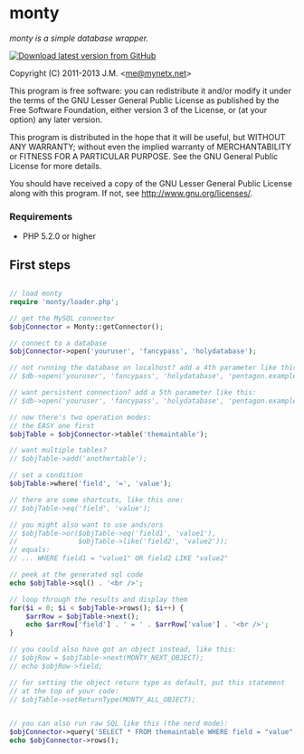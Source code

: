 monty
=====
*monty is a simple database wrapper.*

[![Download latest version from GitHub](https://f.cloud.github.com/assets/157944/691044/404c1ca2-db59-11e2-9b0b-8f63de656f9d.png)](https://github.com/mynetx/monty/archive/master.zip)

Copyright (C) 2011-2013 J.M. &lt;me@mynetx.net&gt;

This program is free software: you can redistribute it and/or modify
it under the terms of the GNU Lesser General Public License as published
by the Free Software Foundation, either version 3 of the License, or
(at your option) any later version.

This program is distributed in the hope that it will be useful,
but WITHOUT ANY WARRANTY; without even the implied warranty of
MERCHANTABILITY or FITNESS FOR A PARTICULAR PURPOSE.  See the
GNU General Public License for more details.

You should have received a copy of the GNU Lesser General Public License
along with this program.  If not, see <http://www.gnu.org/licenses/>.

### Requirements

- PHP 5.2.0 or higher


First steps
-----------

```php

// load monty
require 'monty/loader.php';

// get the MySQL connector
$objConnector = Monty::getConnector();

// connect to a database
$objConnector->open('youruser', 'fancypass', 'holydatabase');

// not running the database on localhost? add a 4th parameter like this:
// $db->open('youruser', 'fancypass', 'holydatabase', 'pentagon.example.com');

// want persistent connection? add a 5th parameter like this:
// $db->open('youruser', 'fancypass', 'holydatabase', 'pentagon.example.com', MONTY_OPEN_PERSISTENT);

// now there's two operation modes:
// the EASY one first
$objTable = $objConnector->table('themaintable');

// want multiple tables?
// $objTable->add('anothertable');

// set a condition
$objTable->where('field', '=', 'value');

// there are some shortcuts, like this one:
// $objTable->eq('field', 'value');

// you might also want to use ands/ors
// $objTable->or($objTable->eq('field1', 'value1'),
//               $objTable->like('field2', 'value2'));
// equals:
// ... WHERE field1 = "value1" OR field2 LIKE "value2"

// peek at the generated sql code
echo $objTable->sql() . '<br />';

// loop through the results and display them
for($i = 0; $i < $objTable->rows(); $i++) {
    $arrRow = $objTable->next();
    echo $arrRow['field'] . ' = ' . $arrRow['value'] . '<br />';
}

// you could also have got an object instead, like this:
// $objRow = $objTable->next(MONTY_NEXT_OBJECT);
// echo $objRow->field;

// for setting the object return type as default, put this statement
// at the top of your code:
// $objTable->setReturnType(MONTY_ALL_OBJECT);


// you can also run raw SQL like this (the nerd mode):
$objConnector->query('SELECT * FROM themaintable WHERE field = "value"');
echo $objConnector->rows();

```
